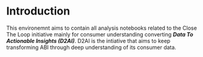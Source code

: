 # Introduction 
This environemnt aims to contain all analysis notebooks related to the Close The Loop initiative mainly for consumer understanding converting ***Data To Actionable Insights (D2AI)***.
D2AI is the intiative that aims to keep transforming ABI through deep understanding of its consumer data.
